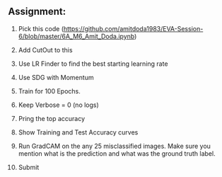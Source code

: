 ## Assignment: 

1. Pick this code (https://github.com/amitdoda1983/EVA-Session-6/blob/master/6A_M6_Amit_Doda.ipynb) 

2. Add CutOut to this

3. Use LR Finder to find the best starting learning rate

4. Use SDG with Momentum

5. Train for 100 Epochs. 

6. Keep Verbose = 0 (no logs)

7. Pring the top accuracy

8. Show Training and Test Accuracy curves

9. Run GradCAM on the any 25 misclassified images. Make sure you mention what is the prediction and what was the ground truth label.

10. Submit
 
